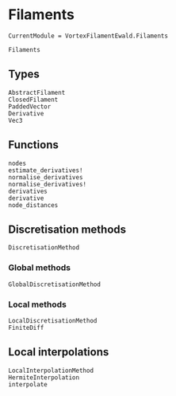# Filaments

```@meta
CurrentModule = VortexFilamentEwald.Filaments
```

```@docs
Filaments
```

## Types

```@docs
AbstractFilament
ClosedFilament
PaddedVector
Derivative
Vec3
```

## Functions

```@docs
nodes
estimate_derivatives!
normalise_derivatives
normalise_derivatives!
derivatives
derivative
node_distances
```

## Discretisation methods

```@docs
DiscretisationMethod
```

### Global methods

```@docs
GlobalDiscretisationMethod
```

### Local methods

```@docs
LocalDiscretisationMethod
FiniteDiff
```

## Local interpolations

```@docs
LocalInterpolationMethod
HermiteInterpolation
interpolate
```
